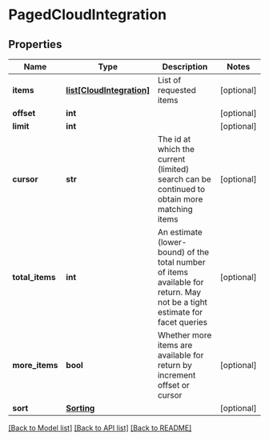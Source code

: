 # PagedCloudIntegration

## Properties
Name | Type | Description | Notes
------------ | ------------- | ------------- | -------------
**items** | [**list[CloudIntegration]**](CloudIntegration.md) | List of requested items | [optional] 
**offset** | **int** |  | [optional] 
**limit** | **int** |  | [optional] 
**cursor** | **str** | The id at which the current (limited) search can be continued to obtain more matching items | [optional] 
**total_items** | **int** | An estimate (lower-bound) of the total number of items available for return.  May not be a tight estimate for facet queries | [optional] 
**more_items** | **bool** | Whether more items are available for return by increment offset or cursor | [optional] 
**sort** | [**Sorting**](Sorting.md) |  | [optional] 

[[Back to Model list]](../README.md#documentation-for-models) [[Back to API list]](../README.md#documentation-for-api-endpoints) [[Back to README]](../README.md)


